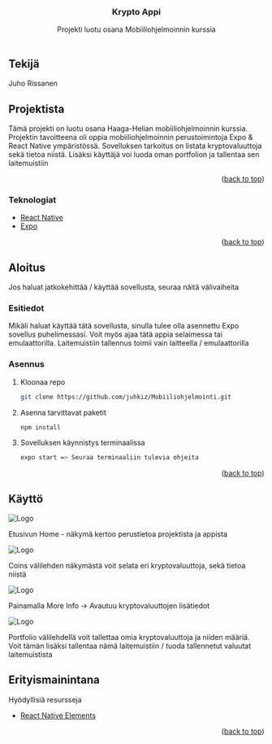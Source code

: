 <div id="top"></div>

<!-- PROJECT LOGO -->
<br />
<div align="center">
  
<h3 align="center">Krypto Appi</h3>

<p align="center">
    Projekti luotu osana Mobiiliohjelmoinnin kurssia <br />

<br />
</p>
</div>

## Tekijä
  <p>Juho Rissanen</p>

<!-- ABOUT THE PROJECT -->
## Projektista

Tämä projekti on luotu osana Haaga-Helian mobiiliohjelmoinnin kurssia. Projektin tavoitteena oli oppia mobiiliohjelmoinnin perustoimintoja
Expo & React Native ympäristössä. Sovelluksen tarkoitus on listata kryptovaluuttoja sekä tietoa niistä. Lisäksi käyttäjä voi luoda oman portfolion ja tallentaa sen laitemuistiin

<p align="right">(<a href="#top">back to top</a>)</p>



### Teknologiat

* [React Native](https://reactnative.dev/)
* [Expo](https://expo.dev/)


<p align="right">(<a href="#top">back to top</a>)</p>



<!-- GETTING STARTED -->
## Aloitus

Jos haluat jatkokehittää / käyttää sovellusta, seuraa näitä välivaiheita

### Esitiedot


Mikäli haluat käyttää tätä sovellusta, sinulla tulee olla asennettu Expo sovellus puhelimessasi. Voit myös ajaa tätä appia selaimessa tai emulaattorilla. Laitemuistiin tallennus toimii vain laitteella / emulaattorilla

### Asennus

1. Kloonaa repo
   ```sh
   git clone https://github.com/juhkiz/Mobiiliohjelmointi.git

   ```
2. Asenna tarvittavat paketit
   ```sh
   npm install
   ```

4. Sovelluksen käynnistys terminaalissa
   ```sh
   expo start => Seuraa terminaaliin tulevia ohjeita
   ```


<p align="right">(<a href="#top">back to top</a>)</p>

## Käyttö
<img src="./readmepics/sc1.png" alt="Logo">
<p>Etusivun Home - näkymä kertoo perustietoa projektista ja appista</p>
<img src="./readmepics/sc2.png" alt="Logo">
<p>Coins välilehden näkymästä voit selata eri kryptovaluuttoja, sekä tietoa niistä</p>
<img src="./readmepics/sc3.png" alt="Logo">
<p>Painamalla More Info -> Avautuu kryptovaluuttojen lisätiedot</p>
<img src="./readmepics/sc4.png" alt="Logo">
<p>Portfolio välilehdellä voit tallettaa omia kryptovaluuttoja ja niiden määriä. Voit tämän lisäksi tallentaa nämä laitemuistiin / tuoda tallennetut valuutat laitemuistista</p>



<!-- ACKNOWLEDGMENTS -->
## Erityismainintana

Hyödyllisiä resursseja

* [React Native Elements](https://reactnativeelements.com/)


<p align="right">(<a href="#top">back to top</a>)</p>